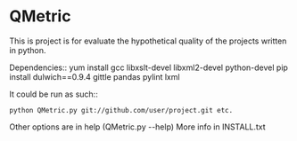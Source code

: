 QMetric
=======

This is project is for evaluate the hypothetical quality of the projects written in python.

Dependencies:: 
    yum install gcc libxslt-devel libxml2-devel python-devel
    pip install dulwich==0.9.4 gittle pandas pylint lxml

It could be run as such::

    python QMetric.py git://github.com/user/project.git etc.

Other options are in help (QMetric.py --help)
More info in INSTALL.txt